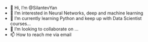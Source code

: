 - 👋 Hi, I’m @SilantevYan
- 👀 I’m interested in Neural Networks, deep and machine learning
- 🌱 I’m currently learning Python and keep up with Data Scientist courses...
- 💞️ I’m looking to collaborate on ...
- 📫 How to reach me via email

<!---
SilantevYan/SilantevYan is a ✨ special ✨ repository because its `README.md` (this file) appears on your GitHub profile.
You can click the Preview link to take a look at your changes.
--->
